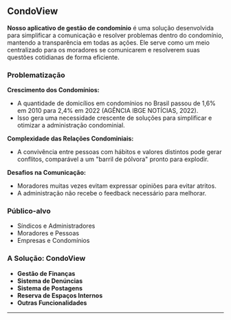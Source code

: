 

## CondoView

**Nosso aplicativo de gestão de condomínio** é uma solução desenvolvida para simplificar a comunicação e resolver problemas dentro do condomínio, mantendo a transparência em todas as ações. Ele serve como um meio centralizado para os moradores se comunicarem e resolverem suas questões cotidianas de forma eficiente.

### Problematização

**Crescimento dos Condomínios:**
- A quantidade de domicílios em condomínios no Brasil passou de 1,6% em 2010 para 2,4% em 2022 (AGÊNCIA IBGE NOTÍCIAS, 2022).
- Isso gera uma necessidade crescente de soluções para simplificar e otimizar a administração condominial.

**Complexidade das Relações Condominiais:**
- A convivência entre pessoas com hábitos e valores distintos pode gerar conflitos, comparável a um "barril de pólvora" pronto para explodir.

**Desafios na Comunicação:**
- Moradores muitas vezes evitam expressar opiniões para evitar atritos.
- A administração não recebe o feedback necessário para melhorar.

### Público-alvo

- Síndicos e Administradores
- Moradores e Pessoas
- Empresas e Condomínios

### A Solução: CondoView

- **Gestão de Finanças**
- **Sistema de Denúncias**
- **Sistema de Postagens**
- **Reserva de Espaços Internos**
- **Outras Funcionalidades**

---

